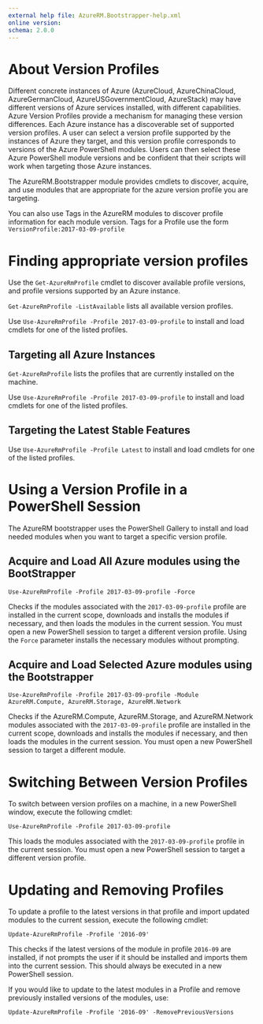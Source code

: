 ```yaml
---
external help file: AzureRM.Bootstrapper-help.xml
online version: 
schema: 2.0.0
---
```


# About Version Profiles

Different concrete instances of Azure (AzureCloud, AzureChinaCloud, AzureGermanCloud, AzureUSGovernmentCloud, AzureStack) may have different versions of Azure services installed, with different capabilities. Azure Version Profiles provide a mechanism for managing these version differences.  Each Azure instance has a discoverable set of supported version profiles.  A user can select a version profile supported by the instances of Azure they target, and this version profile corresponds to versions of the Azure PowerShell modules. Users can then select these Azure PowerShell module versions and be confident that their scripts will work when targeting those Azure instances.

The AzureRM.Bootstrapper module provides cmdlets to discover, acquire, and use modules that are appropriate for the azure version profile you are targeting.

You can also use Tags in the AzureRM modules to discover profile information for each module version.  Tags for a Profile use the form ```VersionProfile:2017-03-09-profile```

# Finding appropriate version profiles

Use the ```Get-AzureRmProfile``` cmdlet to discover available profile versions, and profile versions supported by an Azure instance.

```Get-AzureRmProfile -ListAvailable``` lists all available version profiles.

Use ```Use-AzureRmProfile -Profile 2017-03-09-profile``` to install and load cmdlets for one of the listed profiles.

## Targeting all Azure Instances

```Get-AzureRmProfile``` lists the profiles that are currently installed on the machine.

Use ```Use-AzureRmProfile -Profile 2017-03-09-profile``` to install and load cmdlets for one of the listed profiles.

## Targeting the Latest Stable Features

Use ```Use-AzureRmProfile -Profile Latest``` to install and load cmdlets for one of the listed profiles.

# Using a Version Profile in a PowerShell Session

The AzureRM bootstrapper uses the PowerShell Gallery to install and load needed modules when you want to target a specific version profile.

## Acquire and Load All Azure modules using the BootStrapper

```
Use-AzureRmProfile -Profile 2017-03-09-profile -Force
```

Checks if the modules associated with the ```2017-03-09-profile``` profile are installed in the current scope, downloads and installs the modules if necessary, and then loads the modules in the current session.  You must open a new PowerShell session to target a different version profile.  Using the ```Force``` parameter installs the necessary modules without prompting.

## Acquire and Load Selected Azure modules using the Bootstrapper

```
Use-AzureRmProfile -Profile 2017-03-09-profile -Module AzureRM.Compute, AzureRM.Storage, AzureRM.Network
```

Checks if the AzureRM.Compute, AzureRM.Storage, and AzureRM.Network modules associated with the ```2017-03-09-profile``` profile are installed in the current scope, downloads and installs the modules if necessary, and then loads the modules in the current session.  You must open a new PowerShell session to target a different module.

# Switching Between Version Profiles

To switch between version profiles on a machine, in a new PowerShell window, execute the following cmdlet:

```
Use-AzureRmProfile -Profile 2017-03-09-profile
```

This loads the modules associated with the ```2017-03-09-profile``` profile in the current session.  You must open a new PowerShell session to target a different version profile.  

# Updating and Removing Profiles

To update a profile to the latest versions in that profile and import updated modules to the current session, execute the following cmdlet:

```
Update-AzureRmProfile -Profile '2016-09'
```

This checks if the latest versions of the module in profile ```2016-09``` are installed, if not prompts the user if it should be installed and imports them into the current session. This should always be executed in a new PowerShell session.

If you would like to update to the latest modules in a Profile and remove previously installed versions of the modules, use:

```
Update-AzureRmProfile -Profile '2016-09' -RemovePreviousVersions
```

